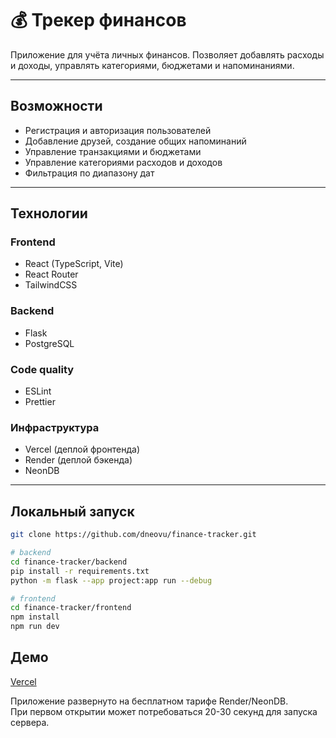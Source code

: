 # 💰 Трекер финансов

Приложение для учёта личных финансов. Позволяет добавлять расходы и доходы, управлять категориями, бюджетами и напоминаниями.

---

## Возможности
- Регистрация и авторизация пользователей
- Добавление друзей, создание общих напоминаний
- Управление транзакциями и бюджетами
- Управление категориями расходов и доходов
- Фильтрация по диапазону дат   

---

## Технологии
### Frontend
- React (TypeScript, Vite)
- React Router
- TailwindCSS

### Backend
- Flask  
- PostgreSQL

### Code quality
- ESLint
- Prettier

### Инфраструктура
- Vercel (деплой фронтенда) 
- Render (деплой бэкенда)  
- NeonDB

---

## Локальный запуск
```bash
git clone https://github.com/dneovu/finance-tracker.git

# backend
cd finance-tracker/backend
pip install -r requirements.txt
python -m flask --app project:app run --debug

# frontend
cd finance-tracker/frontend
npm install
npm run dev
```

## Демо
[Vercel](https://finance-tracker-xi-gray.vercel.app/)

Приложение развернуто на бесплатном тарифе Render/NeonDB.  
При первом открытии может потребоваться 20-30 секунд для запуска сервера.
